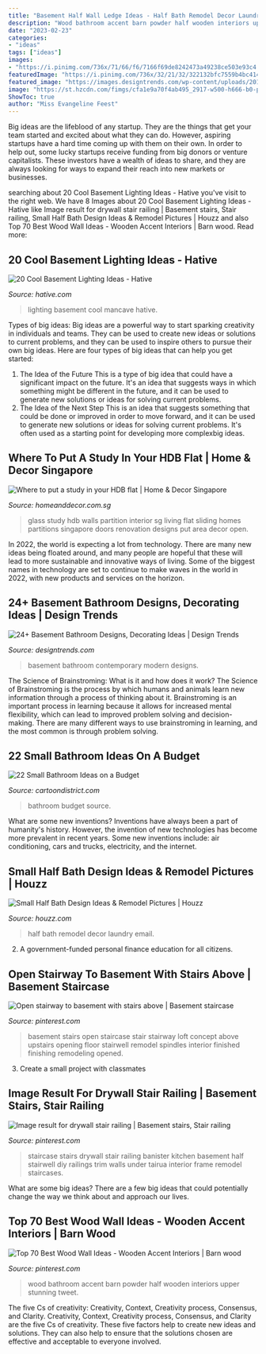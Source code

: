 ```yaml
---
title: "Basement Half Wall Ledge Ideas - Half Bath Remodel Decor Laundry Email"
description: "Wood bathroom accent barn powder half wooden interiors upper stunning tweet"
date: "2023-02-23"
categories:
- "ideas"
tags: ["ideas"]
images:
- "https://i.pinimg.com/736x/71/66/f6/7166f69de8242473a49238ce503e93c4.jpg"
featuredImage: "https://i.pinimg.com/736x/32/21/32/322132bfc7559b4bc4141365b5816d38.jpg"
featured_image: "https://images.designtrends.com/wp-content/uploads/2016/03/05065207/Modren-contemporary-bathroom-basement-design.jpg"
image: "https://st.hzcdn.com/fimgs/cfa1e9a70f4ab495_2917-w500-h666-b0-p0--traditional-laundry-room.jpg"
ShowToc: true
author: "Miss Evangeline Feest"
---
```



Big ideas are the lifeblood of any startup. They are the things that get your team started and excited about what they can do. However, aspiring startups have a hard time coming up with them on their own. In order to help out, some lucky startups receive funding from big donors or venture capitalists. These investors have a wealth of ideas to share, and they are always looking for ways to expand their reach into new markets or businesses.

	

		
searching about 20 Cool Basement Lighting Ideas - Hative you've visit to the right web. We have 8 Images about 20 Cool Basement Lighting Ideas - Hative like Image result for drywall stair railing | Basement stairs, Stair railing, Small Half Bath Design Ideas &amp; Remodel Pictures | Houzz and also Top 70 Best Wood Wall Ideas - Wooden Accent Interiors | Barn wood. Read more:
		
    
## 20 Cool Basement Lighting Ideas - Hative

<img loading=lazy src="https://hative.com/wp-content/uploads/2014/05/basement-lighting-ideas/17-mancave-lighting.jpg" onerror="this.onerror=null;this.src='https://tse4.mm.bing.net/th?id=OIP.Lv5P2XWwy28z3Ls7FBCDywHaJ4&amp;pid=15.1';" alt="20 Cool Basement Lighting Ideas - Hative">

_Source: hative.com_

>lighting basement cool mancave hative. 

	

Types of big ideas:
Big ideas are a powerful way to start sparking creativity in individuals and teams. They can be used to create new ideas or solutions to current problems, and they can be used to inspire others to pursue their own big ideas. Here are four types of big ideas that can help you get started:
1. The Idea of the Future
This is a type of big idea that could have a significant impact on the future. It's an idea that suggests ways in which something might be different in the future, and it can be used to generate new solutions or ideas for solving current problems.
2. The Idea of the Next Step
This is an idea that suggests something that could be done or improved in order to move forward, and it can be used to generate new solutions or ideas for solving current problems. It's often used as a starting point for developing more complexbig ideas.

    
## Where To Put A Study In Your HDB Flat | Home &amp; Decor Singapore

<img loading=lazy src="https://www.homeanddecor.com.sg/sites/default/files/imagecache/hnd_revamp_1x1_large/blog/gallery_article/gallery_images/convert.jpg" onerror="this.onerror=null;this.src='https://tse3.mm.bing.net/th?id=OIP.D_NHnLdeejnEntkiDjVwwAHaLH&amp;pid=15.1';" alt="Where to put a study in your HDB flat | Home &amp; Decor Singapore">

_Source: homeanddecor.com.sg_

>glass study hdb walls partition interior sg living flat sliding homes partitions singapore doors renovation designs put area decor open. 

	

In 2022, the world is expecting a lot from technology. There are many new ideas being floated around, and many people are hopeful that these will lead to more sustainable and innovative ways of living. Some of the biggest names in technology are set to continue to make waves in the world in 2022, with new products and services on the horizon.

    
## 24+ Basement Bathroom Designs, Decorating Ideas | Design Trends

<img loading=lazy src="https://images.designtrends.com/wp-content/uploads/2016/03/05065207/Modren-contemporary-bathroom-basement-design.jpg" onerror="this.onerror=null;this.src='https://tse1.mm.bing.net/th?id=OIP.VZtHlk6fTuuT-GL-5EjScwHaE8&amp;pid=15.1';" alt="24+ Basement Bathroom Designs, Decorating Ideas | Design Trends">

_Source: designtrends.com_

>basement bathroom contemporary modern designs. 

	

The Science of Brainstroming: What is it and how does it work?
The Science of Brainstroming is the process by which humans and animals learn new information through a process of thinking about it. Brainstroming is an important process in learning because it allows for increased mental flexibility, which can lead to improved problem solving and decision-making. There are many different ways to use brainstroming in learning, and the most common is through problem solving.

    
## 22 Small Bathroom Ideas On A Budget

<img loading=lazy src="http://www.cartoondistrict.com/wp-content/uploads/2017/11/Small-Bathroom-Ideas-on-a-Budget-13.jpg" onerror="this.onerror=null;this.src='https://tse3.mm.bing.net/th?id=OIP.ZG6P1J6IBN4xgnQ527vgIAHaKA&amp;pid=15.1';" alt="22 Small Bathroom Ideas on a Budget">

_Source: cartoondistrict.com_

>bathroom budget source. 

	

What are some new inventions?
Inventions have always been a part of humanity's history. However, the invention of new technologies has become more prevalent in recent years. Some new inventions include: air conditioning, cars and trucks, electricity, and the internet.

    
## Small Half Bath Design Ideas &amp; Remodel Pictures | Houzz

<img loading=lazy src="https://st.hzcdn.com/fimgs/cfa1e9a70f4ab495_2917-w500-h666-b0-p0--traditional-laundry-room.jpg" onerror="this.onerror=null;this.src='https://tse3.mm.bing.net/th?id=OIP.F9vQavr8uLTzgx5-WbH6RgHaJ3&amp;pid=15.1';" alt="Small Half Bath Design Ideas &amp; Remodel Pictures | Houzz">

_Source: houzz.com_

>half bath remodel decor laundry email. 

	

2. A government-funded personal finance education for all citizens.

    
## Open Stairway To Basement With Stairs Above | Basement Staircase

<img loading=lazy src="https://i.pinimg.com/736x/4a/35/a5/4a35a5bfc0db8eff99d32392a98190e5--open-stairs-loft-stairs.jpg" onerror="this.onerror=null;this.src='https://tse2.mm.bing.net/th?id=OIP.alxWAQ6ekKZkp01qm7CvAgHaJ3&amp;pid=15.1';" alt="Open stairway to basement with stairs above | Basement staircase">

_Source: pinterest.com_

>basement stairs open staircase stair stairway loft concept above upstairs opening floor stairwell remodel spindles interior finished finishing remodeling opened. 

	

3. Create a small project with classmates

    
## Image Result For Drywall Stair Railing | Basement Stairs, Stair Railing

<img loading=lazy src="https://i.pinimg.com/736x/32/21/32/322132bfc7559b4bc4141365b5816d38.jpg" onerror="this.onerror=null;this.src='https://tse2.mm.bing.net/th?id=OIP.Pu31EbLOstocGwtK4XBN1QHaJ3&amp;pid=15.1';" alt="Image result for drywall stair railing | Basement stairs, Stair railing">

_Source: pinterest.com_

>staircase stairs drywall stair railing banister kitchen basement half stairwell diy railings trim walls under tairua interior frame remodel staircases. 

	

What are some big ideas?
There are a few big ideas that could potentially change the way we think about and approach our lives.

    
## Top 70 Best Wood Wall Ideas - Wooden Accent Interiors | Barn Wood

<img loading=lazy src="https://i.pinimg.com/736x/71/66/f6/7166f69de8242473a49238ce503e93c4.jpg" onerror="this.onerror=null;this.src='https://tse4.mm.bing.net/th?id=OIP.CcO2zSkqnpGu8gkRwY0-VwHaJL&amp;pid=15.1';" alt="Top 70 Best Wood Wall Ideas - Wooden Accent Interiors | Barn wood">

_Source: pinterest.com_

>wood bathroom accent barn powder half wooden interiors upper stunning tweet. 

	

The five Cs of creativity: Creativity, Context, Creativity process, Consensus, and Clarity.
Creativity, Context, Creativity process, Consensus, and Clarity are the five Cs of creativity. These five factors help to create new ideas and solutions. They can also help to ensure that the solutions chosen are effective and acceptable to everyone involved.


